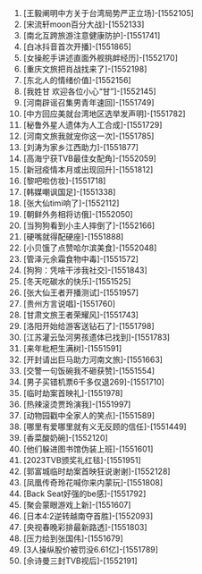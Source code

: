 
1. [王毅阐明中方关于台湾局势严正立场]-[1552105]
1. [宋流轩moon百分大战]-[1552133]
1. [南北互跨旅游注意健康防护]-[1551741]
1. [白冰抖音首次开播]-[1551865]
1. [女操舵手讲述直面外舰挑衅经历]-[1552170]
1. [重庆文旅把肖战找来了]-[1552198]
1. [东北人的情绪价值]-[1552156]
1. [我姓甘 欢迎各位小心“甘”]-[1552145]
1. [河南辟谣召集男青年速回]-[1551749]
1. [中方回应美就台湾地区选举发声明]-[1551782]
1. [秘鲁外星人遗体为人工合成]-[1551729]
1. [河南文旅我就宠你这一次]-[1551785]
1. [刘涛为家乡江西助力]-[1551877]
1. [高海宁获TVB最佳女配角]-[1552059]
1. [新冠疫情本月或出现回升]-[1551812]
1. [黎吧啦仿妆]-[1551718]
1. [韩媒嘲讽国足]-[1551338]
1. [张大仙timi响了]-[1552112]
1. [朝鲜外务相将访俄]-[1552050]
1. [当狗狗看到小主人摔倒了]-[1552166]
1. [硬嘴就得配硬座]-[1551888]
1. [小贝饿了点赞哈尔滨美食]-[1552048]
1. [管泽元余霜食物中毒]-[1551572]
1. [狗狗：凭啥干涉我社交]-[1551843]
1. [冬天吃碳水的快乐]-[1551525]
1. [张大仙王者开播测试]-[1551957]
1. [贵州方言说唱]-[1551760]
1. [甘肃文旅王者荣耀风]-[1551743]
1. [洛阳开始给游客送钻石了]-[1551798]
1. [江苏灌云坠河男孩遗体已找到]-[1551783]
1. [来年枇杷生满树]-[1551591]
1. [开封请出巨马助力河南文旅]-[1551663]
1. [交警一句饭碗我不砸获赞]-[1551554]
1. [男子买错机票6千多仅退269]-[1551710]
1. [临时劫案首映礼]-[1551978]
1. [热辣滚烫贾玲演我]-[1551997]
1. [动物园戳中全家人的笑点]-[1551589]
1. [哪里有爱哪里就有义无反顾的信任]-[1551449]
1. [香菜酸奶碗]-[1552120]
1. [他们躲进图书馆伪装上班]-[1551601]
1. [2023TVB颁奖礼红毯]-[1551951]
1. [郭富城临时劫案首映狂说谢谢]-[1552128]
1. [凤凰传奇玲花喊你来内蒙玩]-[1551808]
1. [Back Seat好强的be感]-[1551792]
1. [聚会蒙眼游戏上新]-[1551607]
1. [日本4:2逆转越南夺首胜]-[1552093]
1. [央视春晚彩排最新路透]-[1551803]
1. [压力给到张国伟]-[1551679]
1. [3人操纵股价被罚没6.61亿]-[1551789]
1. [佘诗曼三封TVB视后]-[1552191]